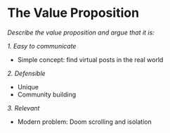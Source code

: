 # The Value Proposition

*Describe the value proposition and argue that it is:*

*1. Easy to communicate*

- Simple concept: find virtual posts in the real world

*2. Defensible*

- Unique
- Community building

*3. Relevant*

- Modern problem: Doom scrolling and isolation
